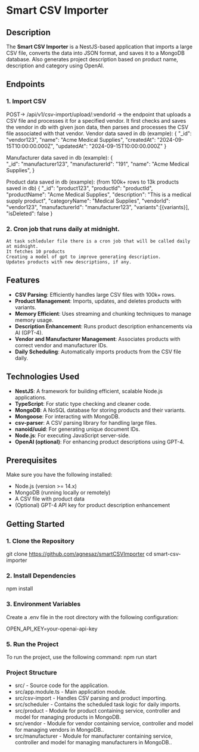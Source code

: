 # Smart CSV Importer

## Description

The **Smart CSV Importer** is a NestJS-based application that imports a large CSV file, converts the data into JSON format, and saves it to a MongoDB database. Also generates project description based on product name, description and category using OpenAI.


## Endpoints
### 1. Import CSV
POST->  /api/v1/csv-import/upload/:vendorId -> the endpoint that uploads a CSV file and processes it for a specified vendor. It first checks and saves the vendor in db with given json data, then parses and processes the CSV file associated with that vendor.
 Vendor data saved in db (example):
        {
        "_id": "vendor123",
        "name": "Acme Medical Supplies",
        "createdAt": "2024-09-15T10:00:00.000Z",
        "updatedAt": "2024-09-15T10:00:00.000Z"
        }

 Manufacturer data saved in db (example):
        {   
        "_id": "manufacturer123",
        "manufacturerId": "191",
        "name": "Acme Medical Supplies",
        }

 Product data saved in db (example): (from 100k+ rows to 13k products saved in db)
        {
        "_id": "product123",
        "productId": "productId",
        "productName": "Acme Medical Supplies", 
        "description": "This is a medical supply product",
        "categoryName": "Medical Supplies",
        "vendorId": "vendor123",
        "manufacturerId": "manufacturer123",
        "variants":[{variants}],
        "isDeleted": false
        }

### 2.  Cron job that runs daily at midnight.
    At task schleduler file there is a cron job that will be called daily at midnight.
    It fetches 10 products
    Creating a model of gpt to improve generating description.
    Updates products with new descriptions, if any.


## Features

- **CSV Parsing**: Efficiently handles large CSV files with 100k+ rows.
- **Product Management**: Imports, updates, and deletes products with variants.
- **Memory Efficient**: Uses streaming and chunking techniques to manage memory usage.
- **Description Enhancement**: Runs product description enhancements via AI (GPT-4).
- **Vendor and Manufacturer Management**: Associates products with correct vendor and manufacturer IDs.
- **Daily Scheduling**: Automatically imports products from the CSV file daily.

## Technologies Used

- **NestJS**: A framework for building efficient, scalable Node.js applications.
- **TypeScript**: For static type checking and cleaner code.
- **MongoDB**: A NoSQL database for storing products and their variants.
- **Mongoose**: For interacting with MongoDB.
- **csv-parser**: A CSV parsing library for handling large files.
- **nanoid/uuid**: For generating unique document IDs.
- **Node.js**: For executing JavaScript server-side.
- **OpenAI (optional)**: For enhancing product descriptions using GPT-4.

## Prerequisites

Make sure you have the following installed:
- Node.js (version >= 14.x)
- MongoDB (running locally or remotely)
- A CSV file with product data
- (Optional) GPT-4 API key for product description enhancement

## Getting Started

### 1. Clone the Repository

git clone https://github.com/agnesaz/smartCSVImporter
cd smart-csv-importer


### 2. Install Dependencies

npm install

### 3. Environment Variables
Create a .env file in the root directory with the following configuration:

 OPEN_API_KEY=your-openai-api-key 

### 5. Run the Project
To run the project, use the following command:
npm run start

### Project Structure
-   src/ - Source code for the application.
-   src/app.module.ts - Main application module.
-   src/csv-import - Handles CSV parsing and product importing.
-   src/scheduler - Contains the scheduled task logic for daily imports.
-   src/product - Module for product containing service, controller and model for managing products in MongoDB.
-   src/vendor - Module for vendor containing service, controller and model for managing vendors in MongoDB..
-   src/manufacturer - Module for manufacturer containing service, controller and model for managing manufacturers in MongoDB..

